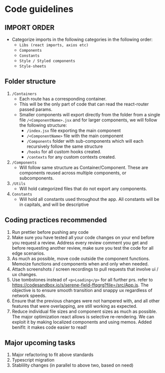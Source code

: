# Code guidelines

## IMPORT ORDER

- Categorize imports in the following categories in the following order: 
	- `Libs (react imports, axios etc)`
	- `Components`
	- `Constants`
	- `Style / Styled components`
	- `Style-sheets`

## Folder structure
1. `/Containers` 
	- Each route has a corresponding container. 
	- This will be the only part of code that can read the react-router passed params.
	- Smaller components will export directly from the folder from a single file `/<ComponentName>.jsx` and for larger components, we will follow the following structure:
		- `/index.jsx` file exporting the main component
		- `/<ComponentName>` file with the main component
		- `/Components` folder with sub-components which will each recursively follow the same structure
		- `/hooks` for all custom hooks created.
		- `/contexts` for any custom contexts created.
2. `/Components`
	-	Will follow same structure as Container/Component. These are components reused across multiple components, or subcomponents.
3. `/Utils`
	- Will hold categorized files that do not export any components. 
4. `Constants`
	- Will hold all constants used throughout the app. All constants will be in capitals, and will be descriptive 

## Coding practices recommended
1. Run prettier before pushing any code
2. Make sure you have tested all your code changes on your end before you request a review. Address every review comment you get and before requesting another review, make sure you test the code for all edge scenarios.
3. As much as possible, move code outside the component functions. Memoize functions and components when and only when needed.
4. Attach screenshots / screen recordings to pull requests that involve ui / ux changes.
5. Use tombstones instead of `<p>Loading</p>` for all further prs. refer to https://codesandbox.io/s/serene-field-ffqgrg?file=/src/App.js. The objective is to ensure smooth transition and snappy ux regardless of network speeds.
6. Ensure that the previous changes were not hampered with, and all other features that were overlapping, are still working as expected.
7. Reduce individual file sizes and component sizes as much as possible. The major optimization react allows is selective re-rendering. We can exploit it by making localized components and using memos. Added benifit: it makes code easier to read!


## Major upcoming tasks
1. Major refactoring to fit above standards
2. Typescript migration
3. Stablility changes (in parallel to above two, based on need)